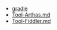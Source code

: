 - [gradle](gradle/README.md)
- [Tool-Arthas.md](Tool-Arthas.md)
- [Tool-Fiddler.md](Tool-Fiddler.md)
